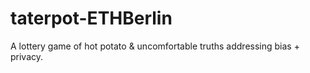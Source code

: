 # taterpot-ETHBerlin
A lottery game of hot potato &amp; uncomfortable truths addressing bias + privacy.
